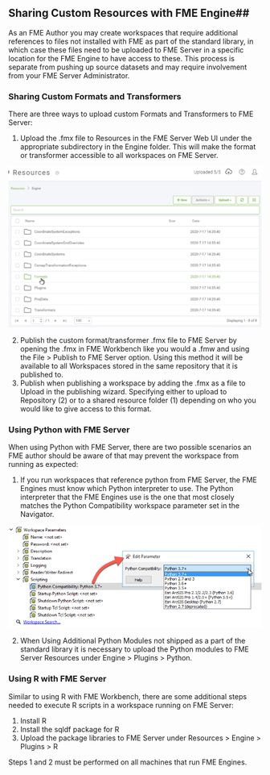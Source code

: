## Sharing Custom Resources with FME Engine##

As an FME Author you may create workspaces that require additional references to files not installed with FME as part of the standard library, in which case these files need to be uploaded to FME Server in a specific location for the FME Engine to have access to these. This process is separate from pushing up source datasets and may require involvement from your FME Server Administrator.


### Sharing Custom Formats and Transformers ###

There are three ways to upload custom Formats and Transformers to FME Server:
1) Upload the .fmx file to Resources in the FME Server Web UI under the appropriate subdirectory in the Engine folder. This will make the format or transformer accessible to all workspaces on FME Server.

![](./Images/Img2.029.ResourceEngineFolders.png)

2) Publish the custom format/transformer .fmx file to FME Server by opening the .fmx in FME Workbench like you would a .fmw and using the File > Publish to FME Server option. Using this method it will be available to all Workspaces stored in the same repository that it is published to.
3) Publish when publishing a workspace by adding the .fmx as a file to Upload in the publishing wizard. Specifying either to upload to Repository (2) or to a shared resource folder (1) depending on who you would like to give access to this format.


### Using Python with FME Server ###

When using Python with FME Server, there are two possible scenarios an FME author should be aware of that may prevent the workspace from running as expected:

1) If you run workspaces that reference python from FME Server, the FME Engines must know which Python interpreter to use. The Python interpreter that the FME Engines use is the one that most closely matches the Python Compatibility workspace parameter set in the Navigator.

![](./Images/Img2.030.PythonCompatibilityParam.png)

2) When Using Additional Python Modules not shipped as a part of the standard library it is necessary to upload the Python modules to FME Server Resources under Engine > Plugins > Python.

### Using R with FME Server ###

Similar to using R with FME Workbench, there are some additional steps needed to execute R scripts in a workspace running on FME Server:

1) Install R
2) Install the sqldf package for R
3) Upload the package libraries to FME Server under Resources > Engine > Plugins > R

Steps 1 and 2 must be performed on all machines that run FME Engines.
